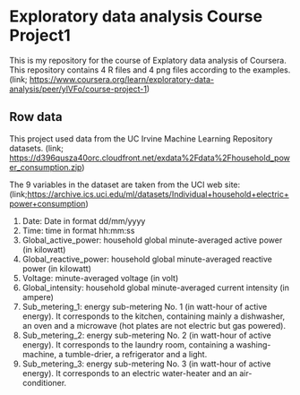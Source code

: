 # Exploratory data analysis Course Project1
This is my repository for the course of Explatory data analysis of Coursera.
This repository contains 4 R files and 4 png files according to the examples.
(link; https://www.coursera.org/learn/exploratory-data-analysis/peer/ylVFo/course-project-1)

## Row data
This project used data from the UC Irvine Machine Learning Repository datasets.
(link; https://d396qusza40orc.cloudfront.net/exdata%2Fdata%2Fhousehold_power_consumption.zip)

The 9 variables in the dataset are taken from the UCI web site:
(link;https://archive.ics.uci.edu/ml/datasets/Individual+household+electric+power+consumption)

1. Date: Date in format dd/mm/yyyy
1. Time: time in format hh:mm:ss
1. Global_active_power: household global minute-averaged active power (in kilowatt)
1. Global_reactive_power: household global minute-averaged reactive power (in kilowatt)
1. Voltage: minute-averaged voltage (in volt)
1. Global_intensity: household global minute-averaged current intensity (in ampere)
1. Sub_metering_1: energy sub-metering No. 1 (in watt-hour of active energy). It corresponds to the kitchen, containing mainly a dishwasher, an oven and a microwave (hot plates are not electric but gas powered).
1. Sub_metering_2: energy sub-metering No. 2 (in watt-hour of active energy). It corresponds to the laundry room, containing a washing-machine, a tumble-drier, a refrigerator and a light.
1. Sub_metering_3: energy sub-metering No. 3 (in watt-hour of active energy). It corresponds to an electric water-heater and an air-conditioner.
